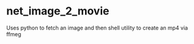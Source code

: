 # net_image_2_movie
Uses python to fetch an image and then shell utility to create an mp4 via ffmeg
